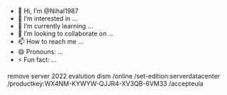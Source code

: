 - 👋 Hi, I’m @Nihal1987
- 👀 I’m interested in ...
- 🌱 I’m currently learning ...
- 💞️ I’m looking to collaborate on ...
- 📫 How to reach me ...
- 😄 Pronouns: ...
- ⚡ Fun fact: ...

<!---
Nihal1987/Nihal1987 is a ✨ special ✨ repository because its `README.md` (this file) appears on your GitHub profile.
You can click the Preview link to take a look at your changes.
--->

remove server 2022 evalution
dism /online /set-edition:serverdatacenter /productkey:WX4NM-KYWYW-QJJR4-XV3QB-6VM33 /accepteula
